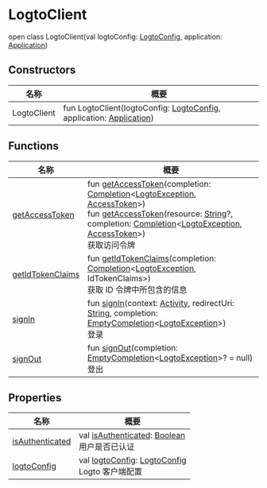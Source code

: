 # LogtoClient

open class LogtoClient(val logtoConfig: [LogtoConfig](../../io.logto.sdk.android.type/-logto-config/index.md), application: [Application](https://developer.android.com/reference/kotlin/android/app/Application.html))

## Constructors

| 名称        | 概要                                                                                                                                                                                                         |
| ----------- | ------------------------------------------------------------------------------------------------------------------------------------------------------------------------------------------------------------ |
| LogtoClient | fun LogtoClient(logtoConfig: [LogtoConfig](../../io.logto.sdk.android.type/-logto-config/index.md), application: [Application](https://developer.android.com/reference/kotlin/android/app/Application.html)) |

## Functions

| 名称                                           | 概要                                                                                                                                                                                                                                                                                                                                                                                                                                                                                                                                                                                                                                                                                                                              |
| ---------------------------------------------- | --------------------------------------------------------------------------------------------------------------------------------------------------------------------------------------------------------------------------------------------------------------------------------------------------------------------------------------------------------------------------------------------------------------------------------------------------------------------------------------------------------------------------------------------------------------------------------------------------------------------------------------------------------------------------------------------------------------------------------- |
| [getAccessToken](get-access-token-constructor) | fun [getAccessToken](get-access-token-constructor)(completion: [Completion](../../io.logto.sdk.android.completion/-completion/index.md)&lt;[LogtoException](../../io.logto.sdk.android.exception/-logto-exception/index.md), [AccessToken](../../io.logto.sdk.android.type/-access-token/index.md)&gt;)<br/>fun [getAccessToken](get-access-token-constructor)(resource: [String](https://kotlinlang.org/api/latest/jvm/stdlib/kotlin/-string/index.html)?, completion: [Completion](../../io.logto.sdk.android.completion/-completion/index.md)&lt;[LogtoException](../../io.logto.sdk.android.exception/-logto-exception/index.md), [AccessToken](../../io.logto.sdk.android.type/-access-token/index.md)&gt;)<br/>获取访问令牌 |
| [getIdTokenClaims](get-id-token-claims.md)     | fun [getIdTokenClaims](get-id-token-claims.md)(completion: [Completion](../../io.logto.sdk.android.completion/-completion/index.md)&lt;[LogtoException](../../io.logto.sdk.android.exception/-logto-exception/index.md), IdTokenClaims&gt;)<br/>获取 ID 令牌中所包含的信息                                                                                                                                                                                                                                                                                                                                                                                                                                                        |
| [signIn](sign-in.md)                           | fun [signIn](sign-in.md)(context: [Activity](https://developer.android.com/reference/kotlin/android/app/Activity.html), redirectUri: [String](https://kotlinlang.org/api/latest/jvm/stdlib/kotlin/-string/index.html), completion: [EmptyCompletion](../../io.logto.sdk.android.completion/-empty-completion/index.md)&lt;[LogtoException](../../io.logto.sdk.android.exception/-logto-exception/index.md)&gt;)<br/>登录                                                                                                                                                                                                                                                                                                          |
| [signOut](sign-out.md)                         | fun [signOut](sign-out.md)(completion: [EmptyCompletion](../../io.logto.sdk.android.completion/-empty-completion/index.md)&lt;[LogtoException](../../io.logto.sdk.android.exception/-logto-exception/index.md)&gt;? = null)<br/>登出                                                                                                                                                                                                                                                                                                                                                                                                                                                                                              |

## Properties

| 名称                                   | 概要                                                                                                                                              |
| -------------------------------------- | ------------------------------------------------------------------------------------------------------------------------------------------------- |
| [isAuthenticated](is-authenticated.md) | val [isAuthenticated](is-authenticated.md): [Boolean](https://kotlinlang.org/api/latest/jvm/stdlib/kotlin/-boolean/index.html)<br/>用户是否已认证 |
| [logtoConfig](logto-config.md)         | val [logtoConfig](logto-config.md): [LogtoConfig](../../io.logto.sdk.android.type/-logto-config/index.md)<br/>Logto 客户端配置                    |
